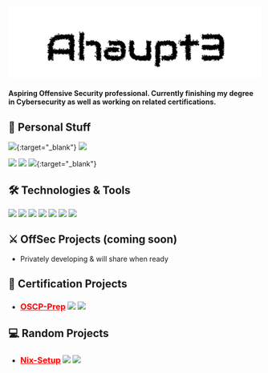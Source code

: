<p align=center><img src=name.svg></p>

#### Aspiring Offensive Security professional. Currently finishing my degree in Cybersecurity as well as working on related certifications.

## :robot: Personal Stuff

[![](https://img.shields.io/badge/Website-HauptSec.xyz-informational?style=flat&logo=ubuntu&logoColor=white&color=ff0000)](https://hauptsec.xyz){:target="_blank"}
![](https://img.shields.io/website?down_color=ff0000&down_message=Down&label=Status&up_color=00ff00&up_message=Up&url=https%3A%2F%2FHauptSec.xyz)

![](https://img.shields.io/github/followers/Ahaupt3?label=Followers&style=flat&logo=github&logoColor=white&color=ff0000)
![](https://img.shields.io/github/stars/Ahaupt3?color=ff0000&label=Stars&logo=github)
[![](https://img.shields.io/badge/Twitter-Ahaupt3-informational?style=flat&logo=twitter&logoColor=white&color=ff0000)](https://twitter.com/ahaupt3){:target="_blank"}

## :hammer_and_wrench: Technologies & Tools

![](https://img.shields.io/badge/OS-Ubuntu-informational?style=flat&logo=ubuntu&logoColor=white&color=ff0000)
![](https://img.shields.io/badge/Editor-VS_Code-informational?style=flat&logo=visual-studio-code&logoColor=white&color=ff0000)
![](https://img.shields.io/badge/Shell-Zsh-informational?style=plastic&logo=shell&logoColor=white&color=ff0000)
![](https://img.shields.io/badge/Code-Ruby-informational?style=flat&logo=ruby&logoColor=white&color=ff0000)
![](https://img.shields.io/badge/Code-Python-informational?style=flat&logo=python&logoColor=white&color=ff0000)
![](https://img.shields.io/badge/Code-Golang-informational?style=flat&logo=go&logoColor=white&color=ff0000)
![](https://img.shields.io/badge/Code-Vue-informational?style=flat&logo=vue.js&logoColor=white&color=ff0000)

## :crossed_swords: OffSec Projects (coming soon)

- Privately developing & will share when ready

## :memo: Certification Projects

- ### <a href="https://github.com/Ahaupt3/OSCP-Prep" style="color:#ff0000">OSCP-Prep</a> ![](https://img.shields.io/github/stars/Ahaupt3/OSCP-Prep?color=ff0000&label=Stars&logo=github&style=plastic) ![](https://img.shields.io/github/last-commit/Ahaupt3/OSCP-Prep?color=ff0000&label=Latest%20Commit&logo=github&style=plastic)

## :computer: Random Projects

- ### <a href="https://github.com/Ahaupt3/Nix-Setup" style="color:#ff0000">Nix-Setup</a> ![](https://img.shields.io/github/stars/Ahaupt3/Nix-Setup?color=ff0000&label=Stars&logo=github&style=plastic) ![](https://img.shields.io/github/last-commit/Ahaupt3/Nix-Setup?color=ff0000&label=Latest%20Commit&logo=github&style=plastic)
